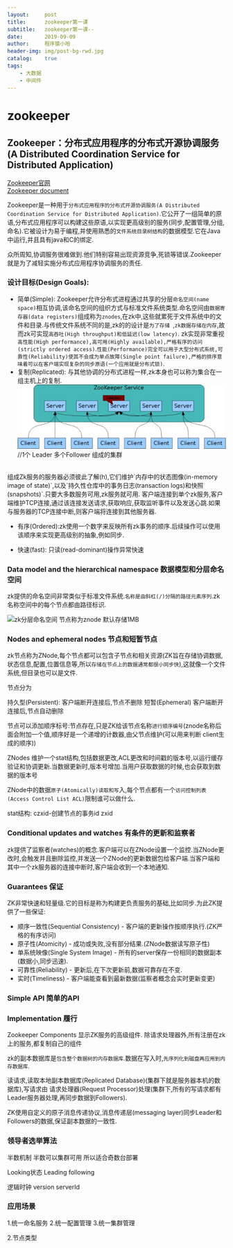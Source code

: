 ```yaml
---
layout:     post
title:      zookeeper第一课
subtitle:   zookeeper第一课--
date:       2019-09-09
author:     程序猿小哈
header-img: img/post-bg-rwd.jpg
catalog: 	true
tags:
    - 大数据
    - 中间件
---
```


# zookeeper

## Zookeeper：分布式应用程序的分布式开源协调服务 (A Distributed Coordination Service for Distributed Application)

[Zookeeper官网](http://zookeeper.apache.org/)<br>
[Zookeeper document](http://zookeeper.apache.org/doc/current/index.html) <br>

Zookeeper是一种用于`分布式应用程序的分布式开源协调服务(A Distributed Coordination Service for Distributed Application)`.它公开了一组简单的原语,分布式应用程序可以构建这些原语,以实现更高级别的服务(同步,配置管理,分组,命名).它被设计为易于编程,并使用熟悉的`文件系统目录树结构`的数据模型.它在Java中运行,并且具有java和C的绑定.

众所周知,协调服务很难做到.他们特别容易出现资源竞争,死锁等错误.Zookeeper就是为了减轻实施分布式应用程序协调服务的责任.

### 设计目标(Design Goals): 

+ 简单(Simple): Zookeeper允许分布式进程通过共享的分层`命名空间(name space)`相互协调,该命名空间的组织方式与标准文件系统类型.命名空间由`数据寄存器(data registers)`组成称为`znodes`,在zk中,这些就累死于文件系统中的文件和目录.与传统文件系统不同的是,zk的的设计是`为了存储
`,`zk数据存储在内存`,故而zk可实现`高吞吐(High throughput)和低延迟(low latency)`. zk实现非常重视`高性能(High performance),高可用(Highly available),严格有序的访问(strictly ordered access)`.`性能(Performance)完全可以用于大型分布式系统,可靠性(Reliability)使其不会成为单点故障(Single point failure),严格的排序意味着可以在客户端实现复杂的同步原语(一个应用就是分布式锁)`.
+ 复制(Replicated): 与其他协调的分布式进程一样,zk本身也可以称为集合在一组主机上的复制.
![zk01](/postImg/zk/zk01.png) 
//1个 Leader 多个Follower 组成的集群
<br>
组成Zk服务的服务器必须彼此了解(h),它们维护`内存中的状态图像(in-memory image of state)`,以及`持久性仓库中的事务日志(transaction logs)和快照(snapshots)`.只要大多数服务可用,zk服务就可用.
客户端连接到单个zk服务,客户端维护TCP连接,通过该连接发送请求,获取响应,获取监听事件以及发送心跳.如果与服务器的TCP连接中断,则客户端将连接到其他服务器.

+ 有序(Ordered):zk使用一个数字来反映所有zk事务的顺序.后续操作可以使用该顺序来实现更高级别的抽象,例如同步.

+ 快速(fast): 只读(read-dominant)操作异常快速

### Data model and the hierarchical namespace 数据模型和分层命名空间

zk提供的命名空间非常类似于标准文件系统.`名称是由斜杠(/)分隔的路径元素序列`.zk名称空间中的每个节点都由路径标识.

![zk分层命名空间](/postImg/zk/zk02.jpg)
节点称为znode 默认存储1MB 

### Nodes and ephemeral nodes 节点和短暂节点

zk节点称为ZNode,每个节点都可以包含子节点和相关资源(ZK旨在存储协调数据,状态信息,配置,位置信息等,所以`存储在节点上的数据通常都很小同步快`),这就像一个文件系统,但目录也可以是文件.


节点分为

持久型(Persistent): 客户端断开连接后,节点不删除
短暂(Ephemeral) 客户端断开连接后,节点自动删除  

节点可以添加顺序标号:节点存在,只是ZK给该节点名称`进行顺序编号`(znode名称后面会附加一个值,顺序好是一个递增的计数器,由父节点维护(可以用来判断 client生成的顺序))

ZNodes 维护一个stat结构,包括数据更改,ACL更改和时间戳的版本号,以运行缓存验证和协调更新.当数据更新时,版本号增加.当用户获取数据的时候,也会获取到数据的版本号

ZNode中的数据`原子(Atomically)读取和写`入,每个节点都有一个`访问控制列表(Access Control List ACL)`限制谁可以做什么.


stat结构:
czxid-创建节点的事务id zxid



### Conditional updates and watches 有条件的更新和监察者

zk提供了监察者(watches)的概念.客户端可以在ZNode设置一个监控.当ZNode更改时,会触发并且删除监控,并发送一个ZNode的更新数据包给客户端.当客户端和其中一个zk服务器的连接中断时,客户端会收到一个本地通知.







### Guarantees 保证
ZK非常快速和轻量级.它的目标是称为构建更负责服务的基础,比如同步.为此ZK提供了一些保证:

+ 顺序一致性(Sequential Consistency) - 客户端的更新操作按顺序执行.(ZK严格的有序访问)
+ 原子性(Atomicity) - 成功或失败,没有部分结果.(ZNode数据读写原子性)
+ 单系统映像(Single System Image) - 所有的server保存一份相同的数据副本(数据小,同步迅速).
+ 可靠性(Reliability) - 更新后,在下次更新前,数据可靠存在不变.
+ 实时(Timeliness) - 客户端能查看到最新数据(监察者概念会实时更新变更)

### Simple API 简单的API


### Implementation 履行

Zookeeper Components 显示ZK服务的高级组件. 除请求处理器外,所有注册在zk上的服务,都复制自己的组件


zk的副本数据库是`包含整个数据树的内存数据库`.数据在写入时,`先序列化到磁盘再应用到内存数据库`.

读请求,读取本地副本数据库(Replicated Database)(集群下就是服务器本机的数据库),写请求由 请求处理器(Request Processor)处理(集群下,所有的写请求都有Leader服务器处理,再同步数据到Followers).


ZK使用自定义的原子消息传递协议,消息传递层(messaging layer)同步Leader和Followers的数据,保证副本数据的一致性.


### 领导者选举算法 
 半数机制 半数可以集群可用 所以适合奇数台部署
 
 
 
 Looking状态
 Leading
 following
 
 逻辑时钟  version  serverId
 

### 应用场景

1.统一命名服务
2.统一配置管理
3.统一集群管理 

  






 
 
 
 
 
2.节点类型






 





